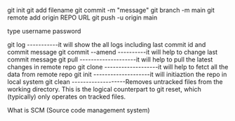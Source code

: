 git init
git add filename
git commit -m "message"
git branch -m main
git remote add origin REPO URL
git push -u origin main

type username
password

git log -----------it will show the all logs including last commit id and commit message
git commit --amend ----------it will help to change last commit message
git pull --------------------it will help to pull the latest changes in remote repo
git clone -------------------it will help to fetct all the data from remote repo
git init --------------------it will initiaztion the repo in local system
git clean -------------------Removes untracked files from the working directory. This is the logical counterpart to git reset, which (typically) only operates on tracked files.

What is SCM (Source code management system)

